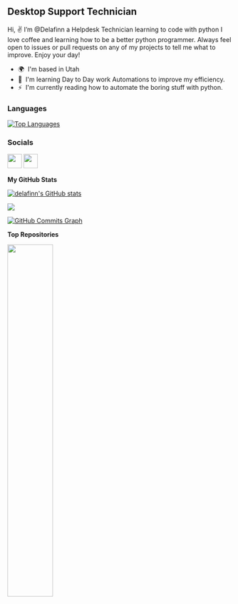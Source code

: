 Desktop Support Technician
--------------------------

Hi, ✌️ I’m @Delafinn a Helpdesk Technician learning to code with python I love coffee and learning how to be a better python programmer. Always feel open to issues or pull requests on any of my projects to tell me what to improve. Enjoy your day!

* 🌍  I'm based in Utah
* 🧠  I'm learning Day to Day work Automations to improve my efficiency.
* ⚡  I'm currently reading how to automate the boring stuff with python. 
### Languages
<a href="https://github.com/delafinn" align="left"><img src="https://github-readme-stats.vercel.app/api/top-langs/?username=delafinn&langs_count=10&title_color=ffffff&text_color=64748b&icon_color=ec4899&bg_color=181824&hide_border=true&locale=en&custom_title=Top%20%Languages" alt="Top Languages" /></a>

### Socials

<p align="left"> <a href="https://www.github.com/delafinn" target="_blank" rel="noreferrer"><img src="https://raw.githubusercontent.com/danielcranney/readme-generator/main/public/icons/socials/github.svg" width="32" height="32" /></a> <a href="https://www.linkedin.com/in/delafeyette/" target="_blank" rel="noreferrer"><img src="https://raw.githubusercontent.com/danielcranney/readme-generator/main/public/icons/socials/linkedin.svg" width="32" height="32" /></a></p>

<b>My GitHub Stats</b>

<a href="http://www.github.com/delafinn"><img src="https://github-readme-stats.vercel.app/api?username=delafinn&show_icons=true&hide=&count_private=true&title_color=ffffff&text_color=64748b&icon_color=ec4899&bg_color=181824&hide_border=true&show_icons=true&include_all_commits=true" alt="delafinn's GitHub stats" /></a>

<a href="http://www.github.com/delafinn"><img src="https://github-readme-streak-stats.herokuapp.com/?user=delafinn&stroke=64748b&background=181824&ring=ffffff&fire=ffffff&currStreakNum=64748b&currStreakLabel=ffffff&sideNums=64748b&sideLabels=64748b&dates=64748b&hide_border=true" /></a>

<a href="http://www.github.com/delafinn"><img src="https://github-readme-activity-graph.cyclic.app/graph?username=delafinn&bg_color=181824&color=64748b&line=ec4899&point=64748b&area_color=181824&area=true&hide_border=true&custom_title=GitHub%20Commits%20Graph" alt="GitHub Commits Graph" /></a>

<b>Top Repositories</b>

<div width="100%" align="center"><a href="https://github.com/delafinn/YoutubeVideoDownloaders" align="left"><img align="left" width="45%" src="https://github-readme-stats.vercel.app/api/pin/?username=delafinn&repo=YoutubeVideoDownloaders&title_color=ffffff&text_color=64748b&icon_color=ec4899&bg_color=181824&hide_border=true&locale=en" /></a></div><br /><br /><br /><br /><br /><br /><br />
